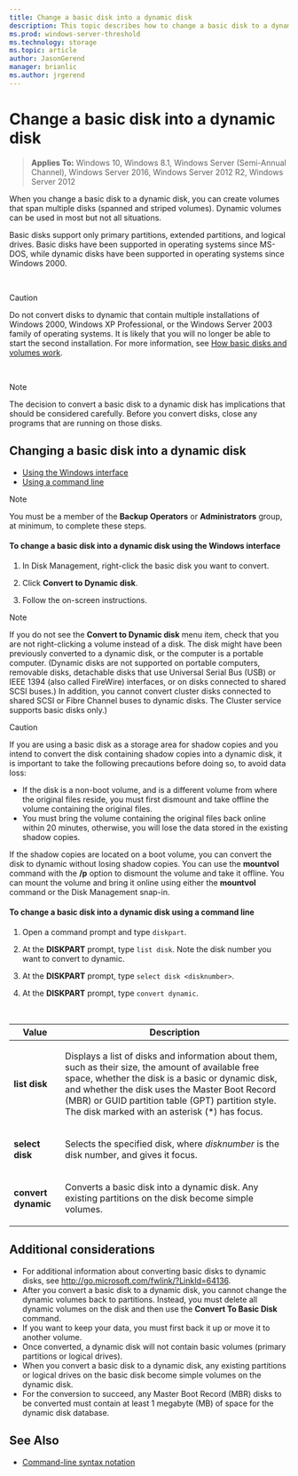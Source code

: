 ```yaml
---
title: Change a basic disk into a dynamic disk
description: This topic describes how to change a basic disk to a dynamic disk to create volumes spanning multiple disks.
ms.prod: windows-server-threshold 
ms.technology: storage 
ms.topic: article 
author: JasonGerend 
manager: brianlic 
ms.author: jrgerend 
---
```


# Change a basic disk into a dynamic disk

> **Applies To:** Windows 10, Windows 8.1, Windows Server (Semi-Annual Channel), Windows Server 2016, Windows Server 2012 R2, Windows Server 2012

When you change a basic disk to a dynamic disk, you can create volumes that span multiple disks (spanned and striped volumes). Dynamic volumes can be used in most but not all situations.

Basic disks support only primary partitions, extended partitions, and logical drives. Basic disks have been supported in operating systems since MS-DOS, while dynamic disks have been supported in operating systems since Windows 2000.

<br />

> [!CAUTION]
> Do not convert disks to dynamic that contain multiple installations of Windows 2000, Windows XP Professional, or the Windows Server 2003 family of operating systems. It is likely that you will no longer be able to start the second installation. For more information, see [How basic disks and volumes work](http://go.microsoft.com/fwlink/?LinkId=64134).

<br />

> [!NOTE]
> The decision to convert a basic disk to a dynamic disk has implications that should be considered carefully. 
Before you convert disks, close any programs that are running on those disks.

## Changing a basic disk into a dynamic disk

-   [Using the Windows interface](#BKMK_WINUI)
-   [Using a command line](#BKMK_CMD)

> [!NOTE]
> You must be a member of the **Backup Operators** or **Administrators** group, at minimum, to complete these steps.

<a id="BKMK_WINUI"></a>
#### To change a basic disk into a dynamic disk using the Windows interface

1.  In Disk Management, right-click the basic disk you want to convert.

2.  Click **Convert to Dynamic disk**.

3.  Follow the on-screen instructions.

> [!NOTE]
> If you do not see the **Convert to Dynamic disk** menu item, check that you are not right-clicking a volume instead of a disk. The disk might have been previously converted to a dynamic disk, or the computer is a portable computer. (Dynamic disks are not supported on portable computers, removable disks, detachable disks that use Universal Serial Bus (USB) or IEEE 1394 (also called FireWire) interfaces, or on disks connected to shared SCSI buses.) In addition, you cannot convert cluster disks connected to shared SCSI or Fibre Channel buses to dynamic disks. The Cluster service supports basic disks only.)

> [!CAUTION]
> If you are using a basic disk as a storage area for shadow copies and you intend to convert the disk containing shadow copies into a dynamic disk, 
it is important to take the following precautions before doing so, to avoid data loss: 
  -    If the disk is a non-boot volume, and is a different volume from where the original files reside, you must first dismount and take offline the volume containing the original files.
  -    You must bring the volume containing the original files back online within 20 minutes, otherwise, you will lose the data stored in the existing shadow copies. 
  
  If the shadow copies are located on a boot volume, you can convert the disk to dynamic without losing shadow copies. You can use the **mountvol** command with the **/p** option to dismount the volume and take it offline. You can mount the volume and bring it online using either the **mountvol** command or the Disk Management snap-in.

<a id="BKMK_CMD"></a>
#### To change a basic disk into a dynamic disk using a command line
1.  Open a command prompt and type `diskpart`.

2.  At the **DISKPART** prompt, type `list disk`. Note the disk number you want to convert to dynamic.

3.  At the **DISKPART** prompt, type `select disk <disknumber>`.

4.  At the **DISKPART** prompt, type `convert dynamic`.

<br />

| Value | Description |
| --- | --- |
| <p>**list disk**</p> | <p>Displays a list of disks and information about them, such as their size, the amount of available free space, whether the disk is a basic or dynamic disk, and whether the disk uses the Master Boot Record (MBR) or GUID partition table (GPT) partition style. The disk marked with an asterisk (*) has focus.</p> |
| <p>**select disk**</p> | <p>Selects the specified disk, where <em>disknumber</em> is the disk number, and gives it focus.</p> |
| <p>**convert dynamic**</p> | <p>Converts a basic disk into a dynamic disk. Any existing partitions on the disk become simple volumes.</p>  |

## Additional considerations

-   For additional information about converting basic disks to dynamic disks, see http://go.microsoft.com/fwlink/?LinkId=64136.
-   After you convert a basic disk to a dynamic disk, you cannot change the dynamic volumes back to partitions. Instead, you must delete all dynamic volumes on the disk and then use the **Convert To Basic Disk** command. 
-   If you want to keep your data, you must first back it up or move it to another volume.
-   Once converted, a dynamic disk will not contain basic volumes (primary partitions or logical drives).
-   When you convert a basic disk to a dynamic disk, any existing partitions or logical drives on the basic disk become simple volumes on the dynamic disk.
-   For the conversion to succeed, any Master Boot Record (MBR) disks to be converted must contain at least 1 megabyte (MB) of space for the dynamic disk database.

## See Also

-   [Command-line syntax notation](https://technet.microsoft.com/library/cc742449(v=ws.11).aspx)


